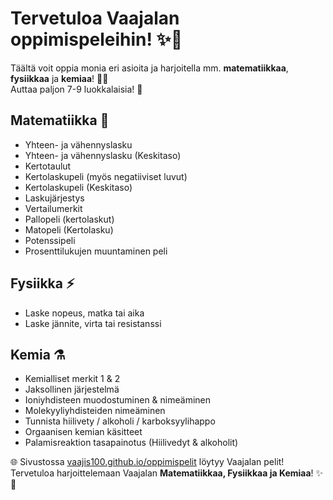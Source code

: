 # Tervetuloa Vaajalan oppimispeleihin! ✨🎉

Täältä voit oppia monia eri asioita ja harjoitella mm. **matematiikkaa**, **fysiikkaa** ja **kemiaa**! 👩‍🏫  
Auttaa paljon 7-9 luokkalaisia! 💖

## Matematiikka 📐
- Yhteen- ja vähennyslasku
- Yhteen- ja vähennyslasku (Keskitaso)
- Kertotaulut
- Kertolaskupeli (myös negatiiviset luvut)
- Kertolaskupeli (Keskitaso)
- Laskujärjestys
- Vertailumerkit
- Pallopeli (kertolaskut)
- Matopeli (Kertolasku)
- Potenssipeli
- Prosenttilukujen muuntaminen peli

## Fysiikka ⚡
- Laske nopeus, matka tai aika
- Laske jännite, virta tai resistanssi

## Kemia ⚗️
- Kemialliset merkit 1 & 2
- Jaksollinen järjestelmä
- Ioniyhdisteen muodostuminen & nimeäminen
- Molekyyliyhdisteiden nimeäminen
- Tunnista hiilivety / alkoholi / karboksyylihappo
- Orgaanisen kemian käsitteet
- Palamisreaktion tasapainotus (Hiilivedyt & alkoholit)

🌐 Sivustossa [vaajis100.github.io/oppimispelit](https://vaajis100.github.io/oppimispelit) löytyy Vaajalan pelit!  
Tervetuloa harjoittelemaan Vaajalan **Matematiikkaa, Fysiikkaa ja Kemiaa**! ✨🎉
